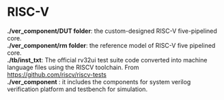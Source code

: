 # RISC-V
**./ver_component/DUT folder**: the custom-designed RISC-V five-pipelined core.  
**./ver_component/rm folder**: the reference model of RISC-V five pipelined core.  
**./tb/inst_txt**: The official rv32ui test suite code converted into machine language files using the RISCV toolchain. From https://github.com/riscv/riscv-tests  
**./ver_component** : it includes the components for system verilog verification platform and testbench for simulation.

